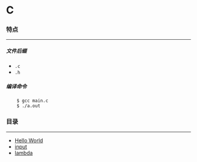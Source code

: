 C
===

### 特点
---
##### 文件后缀
* `.c`
* `.h`

##### 编译命令
```
	$ gcc main.c
	$ ./a.out
```

### 目录
---
* [Hello World](https://github.com/PFei-He/Language-Study-Note/tree/master/C/Hello%20World)
* [input](https://github.com/PFei-He/Language-Study-Note/tree/master/C/input)
* [lambda](https://github.com/PFei-He/Language-Study-Note/tree/master/C/lambda%20-%20function%20pointer)
